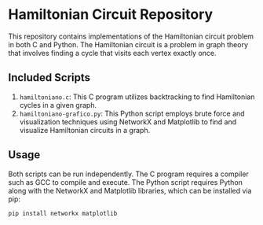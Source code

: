 # Hamiltonian Circuit Repository

This repository contains implementations of the Hamiltonian circuit problem in both C and Python. The Hamiltonian circuit is a problem in graph theory that involves finding a cycle that visits each vertex exactly once.

## Included Scripts

1. `hamiltoniano.c`: This C program utilizes backtracking to find Hamiltonian cycles in a given graph.
2. `hamiltoniano-grafico.py`: This Python script employs brute force and visualization techniques using NetworkX and Matplotlib to find and visualize Hamiltonian circuits in a graph.

## Usage

Both scripts can be run independently. The C program requires a compiler such as GCC to compile and execute. The Python script requires Python along with the NetworkX and Matplotlib libraries, which can be installed via pip:

```bash
pip install networkx matplotlib
